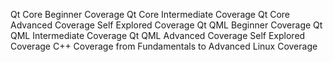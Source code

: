 Qt Core Beginner Coverage
Qt Core Intermediate Coverage
Qt Core Advanced Coverage
Self Explored Coverage
Qt QML Beginner Coverage
Qt QML Intermediate Coverage
Qt QML Advanced Coverage
Self Explored Coverage
C++ Coverage from Fundamentals to Advanced
Linux Coverage

